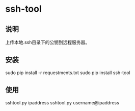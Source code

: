 # ssh-tool

## 说明
上传本地.ssh目录下的公钥到远程服务器。
## 安装
sudo pip install -r requestments.txt
sudo pip install ssh-tool

## 使用
sshtool.py ipaddress
sshtool.py username@ipaddress
